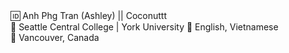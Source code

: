 <!--
**phganh/phganh** is a ✨ _special_ ✨ repository because its `README.md` (this file) appears on your GitHub profile.--!>

🆔 Anh Phg Tran (Ashley) || Coconuttt <br>
🧠 Seattle Central College | York University
💬 English, Vietnamese <br>
🚀 Vancouver, Canada
